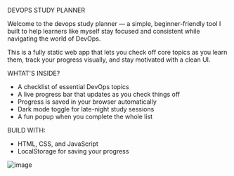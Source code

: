 DEVOPS STUDY PLANNER

Welcome to the devops study planner — a simple, beginner-friendly tool I built to help learners like myself stay focused and consistent while navigating the world of DevOps.

This is a fully static web app that lets you check off core topics as you learn them, track your progress visually, and stay motivated with a clean UI.

WHTAT'S INSIDE?

-  A checklist of essential DevOps topics
-  A live progress bar that updates as you check things off
-  Progress is saved in your browser automatically
-  Dark mode toggle for late-night study sessions
-  A fun popup when you complete the whole list

BUILD WITH:

- HTML, CSS, and JavaScript
- LocalStorage for saving your progress

![image](https://github.com/user-attachments/assets/c4637c84-dccb-43b0-a6c8-ec0ee73c063c)












